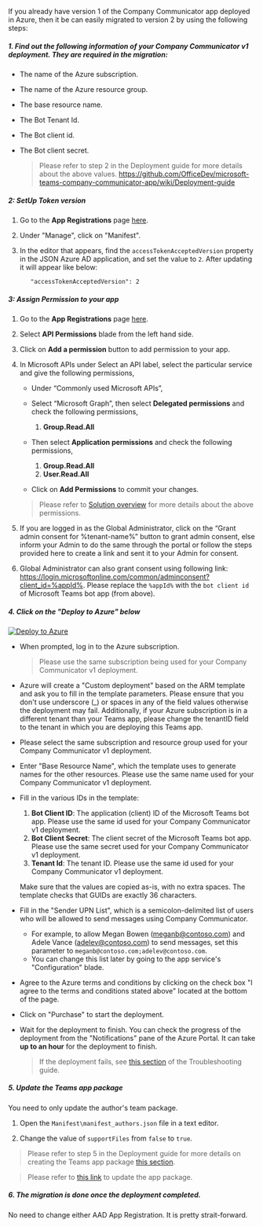 If you already have version 1 of the Company Communicator app deployed in Azure, then it be can easily migrated to version 2 by using the following steps:
##### 1. Find out the following information of your Company Communicator v1 deployment. They are required in the migration:
  * The name of the Azure subscription. 
  * The name of the Azure resource group.
  * The base resource name.
  * The Bot Tenant Id.
  * The Bot client id.
  * The Bot client secret.

    > Please refer to step 2 in the Deployment guide for more details about the above values.
https://github.com/OfficeDev/microsoft-teams-company-communicator-app/wiki/Deployment-guide

##### 2: SetUp Token version

1. Go to the **App Registrations** page [here](https://portal.azure.com/#blade/Microsoft_AAD_IAM/ActiveDirectoryMenuBlade/RegisteredApps).

1. Under "Manage", click on "Manifest".

1. In the editor that appears, find the `accessTokenAcceptedVersion` property in the JSON Azure AD application, and set the value to `2`. After updating it will appear like below:
    ```
       "accessTokenAcceptedVersion": 2
    ```

##### 3: Assign Permission to your app

1. Go to the **App Registrations** page [here](https://portal.azure.com/#blade/Microsoft_AAD_IAM/ActiveDirectoryMenuBlade/RegisteredApps).

2. Select **API Permissions** blade from the left hand side.

3. Click on **Add a permission** button to add permission to your app.

4. In Microsoft APIs under Select an API label, select the particular service and give the following permissions,

    * Under “Commonly used Microsoft APIs”,
    
    * Select “Microsoft Graph”, then select **Delegated permissions** and check the following permissions,
      1. **Group.Read.All**

    * Then select **Application permissions** and check the following permissions,
      1. **Group.Read.All**
      2. **User.Read.All**

    * Click on **Add Permissions** to commit your changes.

    > Please refer to [Solution overview](https://github.com/OfficeDev/microsoft-teams-company-communicator-app/wiki/Solution-overview) for more details about the above permissions.

5. If you are logged in as the Global Administrator, click on the “Grant admin consent for %tenant-name%” button to grant admin consent, else inform your Admin to do the same through the portal or follow the steps provided here  to create a link and sent it to your Admin for consent.

6. Global Administrator can also grant consent using following link: https://login.microsoftonline.com/common/adminconsent?client_id=%appId%. Please replace the `%appId%` with the `bot client id` of Microsoft Teams bot app (from above).

##### 4. Click on the "Deploy to Azure" below
[![Deploy to Azure](https://azuredeploy.net/deploybutton.png)](https://portal.azure.com/#create/Microsoft.Template/uri/https%3A%2F%2Fraw.githubusercontent.com%2FOfficeDev%2Fmicrosoft-teams-company-communicator-app%2Fmaster%2FDeployment%2Fazuredeploy.json)
  * When prompted, log in to the Azure subscription.
  
    > Please use the same subscription being used for your Company Communicator v1 deployment.

  * Azure will create a "Custom deployment" based on the ARM template and ask you to fill in the template parameters. Please ensure that you don't use underscore (_) or spaces in any of the field values otherwise the deployment may fail. Additionally, if your Azure subscription is in a different tenant than your Teams app, please change the tenantID field to the tenant in which you are deploying this Teams app.

  * Please select the same subscription and resource group used for your Company Communicator v1 deployment.
 
  * Enter "Base Resource Name", which the template uses to generate names for the other resources. Please use the same name used for your Company Communicator v1 deployment.

  * Fill in the various IDs in the template:
    1. **Bot Client ID**: The application (client) ID of the Microsoft Teams bot app. Please use the same id used for your Company Communicator v1 deployment.
    1. **Bot Client Secret**: The client secret of the Microsoft Teams bot app. Please use the same secret used for your Company Communicator v1 deployment.
    1. **Tenant Id**: The tenant ID. Please use the same id used for your Company Communicator v1 deployment.

    Make sure that the values are copied as-is, with no extra spaces. The template checks that GUIDs are exactly 36 characters.

  * Fill in the "Sender UPN List", which is a semicolon-delimited list of users who will be allowed to send messages using Company Communicator.
    * For example, to allow Megan Bowen (meganb@contoso.com) and Adele Vance (adelev@contoso.com) to send messages, set this parameter to `meganb@contoso.com;adelev@contoso.com`.
    * You can change this list later by going to the app service's "Configuration" blade.

  * Agree to the Azure terms and conditions by clicking on the check box "I agree to the terms and conditions stated above" located at the bottom of the page.

  * Click on "Purchase" to start the deployment.

  * Wait for the deployment to finish. You can check the progress of the deployment from the "Notifications" pane of the Azure Portal. It can take **up to an hour** for the deployment to finish.

    > If the deployment fails, see [this section](https://github.com/OfficeDev/microsoft-teams-company-communicator-app/wiki/Troubleshooting#1-code-deployment-failure) of the Troubleshooting guide.


##### 5. Update the Teams app package

You need to only update the author's team package.

  1. Open the `Manifest\manifest_authors.json` file in a text editor.

  2. Change the value of `supportFiles` from `false` to `true`.

  > Please refer to step 5 in the Deployment guide for more details on creating the 
  Teams app package 
  [this section](https://github.com/OfficeDev/microsoft-teams-company-communicator-app/wiki/Deployment-guide).

  > Please refer to 
  [this link](https://docs.microsoft.com/en-us/microsoftteams/manage-apps#upload-a-new-app) 
  to update the app package.

##### 6. The migration is done once the deployment completed.
No need to change either AAD App Registration. It is pretty strait-forward. 
